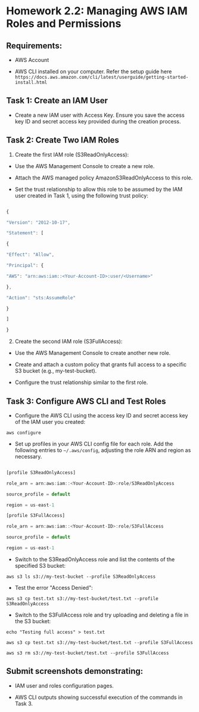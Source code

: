 # Homework 2.2: Managing AWS IAM Roles and Permissions

## Requirements:

* AWS Account

* AWS CLI installed on your computer. Refer the setup guide here `https://docs.aws.amazon.com/cli/latest/userguide/getting-started-install.html`

 

## Task 1: Create an IAM User

* Create a new IAM user with Access Key. Ensure you save the access key ID and secret access key provided during the creation process.

## Task 2: Create Two IAM Roles

1. Create the first IAM role (S3ReadOnlyAccess):

* Use the AWS Management Console to create a new role.

* Attach the AWS managed policy AmazonS3ReadOnlyAccess to this role.

* Set the trust relationship to allow this role to be assumed by the IAM user created in Task 1, using the following trust policy:

```JavaScript

{

"Version": "2012-10-17",

"Statement": [

{

"Effect": "Allow",

"Principal": {

"AWS": "arn:aws:iam::<Your-Account-ID>:user/<Username>"

},

"Action": "sts:AssumeRole"

}

]

}

```

2. Create the second IAM role (S3FullAccess):

* Use the AWS Management Console to create another new role.

* Create and attach a custom policy that grants full access to a specific S3 bucket (e.g., my-test-bucket).

* Configure the trust relationship similar to the first role.

## Task 3: Configure AWS CLI and Test Roles

* Configure the AWS CLI using the access key ID and secret access key of the IAM user you created:

`aws configure`

* Set up profiles in your AWS CLI config file for each role. Add the following entries to `~/.aws/config`, adjusting the role ARN and region as necessary.

```JavaScript

[profile S3ReadOnlyAccess]

role_arn = arn:aws:iam::<Your-Account-ID>:role/S3ReadOnlyAccess

source_profile = default

region = us-east-1

[profile S3FullAccess]

role_arn = arn:aws:iam::<Your-Account-ID>:role/S3FullAccess

source_profile = default

region = us-east-1

```

* Switch to the S3ReadOnlyAccess role and list the contents of the specified S3 bucket:

`aws s3 ls s3://my-test-bucket --profile S3ReadOnlyAccess`

* Test the error "Access Denied":

`aws s3 cp test.txt s3://my-test-bucket/test.txt --profile S3ReadOnlyAccess`

* Switch to the S3FullAccess role and try uploading and deleting a file in the S3 bucket:

`echo "Testing full access" > test.txt`

`aws s3 cp test.txt s3://my-test-bucket/test.txt --profile S3FullAccess`

`aws s3 rm s3://my-test-bucket/test.txt --profile S3FullAccess`

## Submit screenshots demonstrating:

* IAM user and roles configuration pages.

* AWS CLI outputs showing successful execution of the commands in Task 3.
